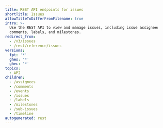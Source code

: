 ```yaml
---
title: REST API endpoints for issues
shortTitle: Issues
allowTitleToDifferFromFilename: true
intro: >-
  Use the REST API to view and manage issues, including issue assignees,
  comments, labels, and milestones.
redirect_from:
  - /v3/issues
  - /rest/reference/issues
versions:
  fpt: '*'
  ghes: '*'
  ghec: '*'
topics:
  - API
children:
  - /assignees
  - /comments
  - /events
  - /issues
  - /labels
  - /milestones
  - /sub-issues
  - /timeline
autogenerated: rest
---
```




<!-- Content after this section is automatically generated -->
